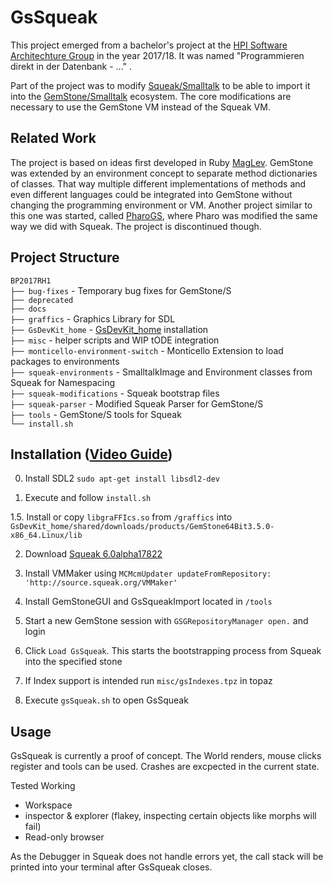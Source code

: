 # GsSqueak

This project emerged from a bachelor's project at the [HPI Software Architechture Group](https://github.com/hpi-swa-lab) in the year 2017/18. It was named "Programmieren direkt in der Datenbank - ..." .

Part of the project was to modify [Squeak/Smalltalk](https://squeak.org/) to be able to import it into the [GemStone/Smalltalk](https://gemtalksystems.com/products/gs64/) ecosystem. The core modifications are necessary to use the GemStone VM instead of the Squeak VM.

## Related Work

The project is based on ideas first developed in Ruby [MagLev](https://github.com/MagLev/maglev). GemStone was extended by an environment concept to separate method dictionaries of classes. That way multiple different implementations of methods and even different languages could be integrated into GemStone without changing the programming environment or VM.
Another project similar to this one was started, called [PharoGS](https://github.com/dalehenrich/PharoGs), where Pharo was modified the same way we did with Squeak. The project is discontinued though.

## Project Structure
`BP2017RH1`  
`├── bug-fixes` - Temporary bug fixes for GemStone/S  
`├── deprecated`  
`├── docs`  
`├── graffics` - Graphics Library for SDL  
`├── GsDevKit_home` - [GsDevKit_home](https://github.com/GsDevKit/GsDevKit_home) installation  
`├── misc` - helper scripts and WIP tODE integration  
`├── monticello-environment-switch` - Monticello Extension to load packages to environments  
`├── squeak-environments` - SmalltalkImage and Environment classes from Squeak for Namespacing  
`├── squeak-modifications` - Squeak bootstrap files  
`├── squeak-parser` - Modified Squeak Parser for GemStone/S  
`├── tools` - GemStone/S tools for Squeak  
`└── install.sh`  


## Installation ([Video Guide](https://youtu.be/TLOmrb4Ty14))
0. Install SDL2 `sudo apt-get install libsdl2-dev`

1. Execute and follow `install.sh`

1.5. Install or copy `libgraFFIcs.so` from `/graffics` into `GsDevKit_home/shared/downloads/products/GemStone64Bit3.5.0-x86_64.Linux/lib`

2. Download [Squeak 6.0alpha17822](http://files.squeak.org/6.0alpha/Squeak6.0alpha-17822-64bit/)

3. Install VMMaker using `MCMcmUpdater updateFromRepository: 'http://source.squeak.org/VMMaker'`

4. Install GemStoneGUI and GsSqueakImport located in `/tools`

5. Start a new GemStone session with `GSGRepositoryManager open.` and login

6. Click `Load GsSqueak`. This starts the bootstrapping process from Squeak into the specified stone

7. If Index support is intended run `misc/gsIndexes.tpz` in topaz

8. Execute `gsSqueak.sh` to open GsSqueak

## Usage

GsSqueak is currently a proof of concept. The World renders, mouse clicks register and tools can be used. Crashes are excpected in the current state.

Tested Working
  - Workspace
  - inspector & explorer (flakey, inspecting certain objects like morphs will fail)
  - Read-only browser
  
As the Debugger in Squeak does not handle errors yet, the call stack will be printed into your terminal after GsSqueak closes.
